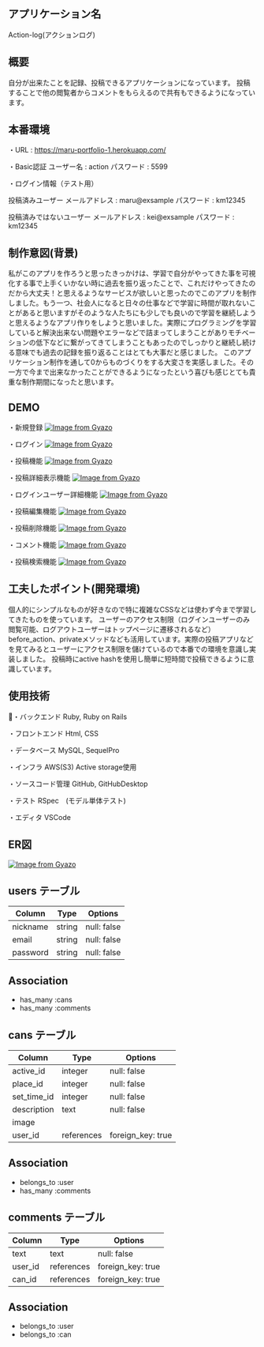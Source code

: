 ## アプリケーション名
Action-log(アクションログ)

## 概要
自分が出来たことを記録、投稿できるアプリケーションになっています。
投稿することで他の閲覧者からコメントをもらえるので共有もできるようになっています。

## 本番環境
・URL : https://maru-portfolio-1.herokuapp.com/

・Basic認証
ユーザー名 : action
パスワード : 5599

・ログイン情報（テスト用）

投稿済みユーザー
メールアドレス : maru@exsample
パスワード : km12345

投稿済みではないユーザー
メールアドレス : kei@exsample
パスワード : km12345

## 制作意図(背景)
私がこのアプリを作ろうと思ったきっかけは、学習で自分がやってきた事を可視化する事で上手くいかない時に過去を振り返ったことで、これだけやってきたのだから大丈夫！と思えるようなサービスが欲しいと思ったのでこのアプリを制作しました。もう一つ、社会人になると日々の仕事などで学習に時間が取れないことがあると思いますがそのような人たちにも少しでも良いので学習を継続しようと思えるようなアプリ作りをしようと思いました。実際にプログラミングを学習していると解決出来ない問題やエラーなどで詰まってしまうことがありモチベーションの低下などに繋がってきてしまうこともあったのでしっかりと継続し続ける意味でも過去の記録を振り返ることはとても大事だと感じました。
このアプリケーション制作を通して0からものづくりをする大変さを実感しました。その一方で今まで出来なかったことができるようになったという喜びも感じとても貴重な制作期間になったと思います。

## DEMO

・新規登録
[![Image from Gyazo](https://i.gyazo.com/6a0e1240b19fe0a42de3dbc2d2fa5520.gif)](https://gyazo.com/6a0e1240b19fe0a42de3dbc2d2fa5520)


・ログイン
[![Image from Gyazo](https://i.gyazo.com/f639efd2265ff0af5df21bfc14408f17.gif)](https://gyazo.com/f639efd2265ff0af5df21bfc14408f17)


・投稿機能
[![Image from Gyazo](https://i.gyazo.com/1a08c5ff252b72220ddbb31381b34bef.gif)](https://gyazo.com/1a08c5ff252b72220ddbb31381b34bef)


・投稿詳細表示機能
[![Image from Gyazo](https://i.gyazo.com/84e429736d0cf5a116f6459b109f703a.gif)](https://gyazo.com/84e429736d0cf5a116f6459b109f703a)


・ログインユーザー詳細機能
[![Image from Gyazo](https://i.gyazo.com/64ddb848c488ef1710e5b14a3c851f92.gif)](https://gyazo.com/64ddb848c488ef1710e5b14a3c851f92)


・投稿編集機能
[![Image from Gyazo](https://i.gyazo.com/9c829d07341a8b87ea59940c45fe4fa2.gif)](https://gyazo.com/9c829d07341a8b87ea59940c45fe4fa2)


・投稿削除機能
[![Image from Gyazo](https://i.gyazo.com/008d98d4ad0717f1494ad33a4d99b7a8.gif)](https://gyazo.com/008d98d4ad0717f1494ad33a4d99b7a8)


・コメント機能
[![Image from Gyazo](https://i.gyazo.com/5958b906a90ae15b14f386b323064b6c.gif)](https://gyazo.com/5958b906a90ae15b14f386b323064b6c)


・投稿検索機能
[![Image from Gyazo](https://i.gyazo.com/69ce7a03f17119e37e4b18eb51f12f10.gif)](https://gyazo.com/69ce7a03f17119e37e4b18eb51f12f10)


## 工夫したポイント(開発環境)
個人的にシンプルなものが好きなので特に複雑なCSSなどは使わず今まで学習してきたものを使っています。
ユーザーのアクセス制限（ログインユーザーのみ閲覧可能、ログアウトユーザーはトップページに遷移されるなど）
before_action、privateメソッドなども活用しています。実際の投稿アプリなどを見てみるとユーザーにアクセス制限を儲けているので本番での環境を意識し実装しました。
投稿時にactive hashを使用し簡単に短時間で投稿できるように意識しています。


## 使用技術
・バックエンド
Ruby, Ruby on Rails

・フロントエンド
Html, CSS

・データベース
MySQL, SequelPro

・インフラ
AWS(S3) Active storage使用

・ソースコード管理
GitHub, GitHubDesktop

・テスト
RSpec　(モデル単体テスト)

・エディタ
VSCode


## ER図
[![Image from Gyazo](https://i.gyazo.com/80fb7999b121033e7b28bb2090ed75a7.png)](https://gyazo.com/80fb7999b121033e7b28bb2090ed75a7)


## users テーブル

| Column   | Type   | Options     |
| -------- | ------ | ----------- |
| nickname | string | null: false |
| email    | string | null: false |
| password | string | null: false |

## Association
- has_many :cans
- has_many :comments


## cans テーブル
| Column      | Type       | Options           |
| ----------- | ---------- | ----------------- |
| active_id   | integer    | null: false       |
| place_id    | integer    | null: false       |
| set_time_id | integer    | null: false       |
| description | text       | null: false       |
| image       |            |                   |
| user_id     | references | foreign_key: true |

## Association
- belongs_to :user
- has_many :comments


## comments テーブル

| Column  | Type       | Options           |
| ------- | ---------- | ----------------- |
| text    | text       | null: false       |
| user_id | references | foreign_key: true |
| can_id  | references | foreign_key: true |

## Association
- belongs_to :user
- belongs_to :can
